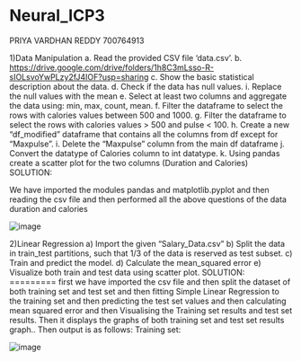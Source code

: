 # Neural_ICP3
PRIYA VARDHAN REDDY                                700764913


1)Data Manipulation a. Read the provided CSV file ‘data.csv’. b. https://drive.google.com/drive/folders/1h8C3mLsso-R-sIOLsvoYwPLzy2fJ4IOF?usp=sharing c. Show the basic statistical description about the data. d. Check if the data has null values. i. Replace the null values with the mean e. Select at least two columns and aggregate the data using: min, max, count, mean. f. Filter the dataframe to select the rows with calories values between 500 and 1000. g. Filter the dataframe to select the rows with calories values > 500 and pulse < 100. h. Create a new “df_modified” dataframe that contains all the columns from df except for “Maxpulse”. i. Delete the “Maxpulse” column from the main df dataframe j. Convert the datatype of Calories column to int datatype. k. Using pandas create a scatter plot for the two columns (Duration and Calories) 
SOLUTION:

We have imported the modules pandas and matplotlib.pyplot and then reading the csv file and then performed all the above questions of the data duration and calories

![image](https://github.com/user-attachments/assets/af55e113-e2f1-45c5-9f33-33d603f240fa)

2)Linear Regression a) Import the given “Salary_Data.csv” b) Split the data in train_test partitions, such that 1/3 of the data is reserved as test subset. c) Train and predict the model. d) Calculate the mean_squared error e) Visualize both train and test data using scatter plot. SOLUTION: =========
first we have imported the csv file and then split the dataset of both training set and test set and then fitting Simple Linear Regression to the training set and then predicting the test set values and then calculating mean squared error and then Visualising the Training set results and test set results. Then it displays the graphs of both training set and test set results graph.. Then output is as follows: Training set:

![image](https://github.com/user-attachments/assets/3bce68bc-b9ba-4a59-a1d6-01f2bee32c56)
